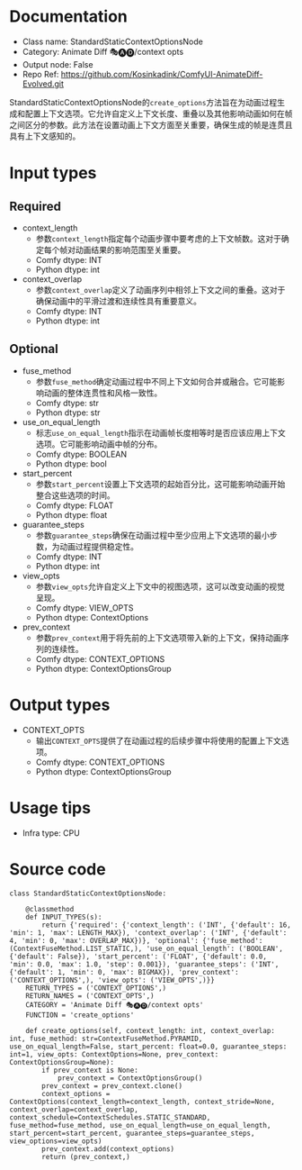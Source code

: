 # Documentation
- Class name: StandardStaticContextOptionsNode
- Category: Animate Diff 🎭🅐🅓/context opts
- Output node: False
- Repo Ref: https://github.com/Kosinkadink/ComfyUI-AnimateDiff-Evolved.git

StandardStaticContextOptionsNode的`create_options`方法旨在为动画过程生成和配置上下文选项。它允许自定义上下文长度、重叠以及其他影响动画如何在帧之间区分的参数。此方法在设置动画上下文方面至关重要，确保生成的帧是连贯且具有上下文感知的。

# Input types
## Required
- context_length
    - 参数`context_length`指定每个动画步骤中要考虑的上下文帧数。这对于确定每个帧对动画结果的影响范围至关重要。
    - Comfy dtype: INT
    - Python dtype: int
- context_overlap
    - 参数`context_overlap`定义了动画序列中相邻上下文之间的重叠。这对于确保动画中的平滑过渡和连续性具有重要意义。
    - Comfy dtype: INT
    - Python dtype: int
## Optional
- fuse_method
    - 参数`fuse_method`确定动画过程中不同上下文如何合并或融合。它可能影响动画的整体连贯性和风格一致性。
    - Comfy dtype: str
    - Python dtype: str
- use_on_equal_length
    - 标志`use_on_equal_length`指示在动画帧长度相等时是否应该应用上下文选项。它可能影响动画中帧的分布。
    - Comfy dtype: BOOLEAN
    - Python dtype: bool
- start_percent
    - 参数`start_percent`设置上下文选项的起始百分比，这可能影响动画开始整合这些选项的时间。
    - Comfy dtype: FLOAT
    - Python dtype: float
- guarantee_steps
    - 参数`guarantee_steps`确保在动画过程中至少应用上下文选项的最小步数，为动画过程提供稳定性。
    - Comfy dtype: INT
    - Python dtype: int
- view_opts
    - 参数`view_opts`允许自定义上下文中的视图选项，这可以改变动画的视觉呈现。
    - Comfy dtype: VIEW_OPTS
    - Python dtype: ContextOptions
- prev_context
    - 参数`prev_context`用于将先前的上下文选项带入新的上下文，保持动画序列的连续性。
    - Comfy dtype: CONTEXT_OPTIONS
    - Python dtype: ContextOptionsGroup

# Output types
- CONTEXT_OPTS
    - 输出`CONTEXT_OPTS`提供了在动画过程的后续步骤中将使用的配置上下文选项。
    - Comfy dtype: CONTEXT_OPTIONS
    - Python dtype: ContextOptionsGroup

# Usage tips
- Infra type: CPU

# Source code
```
class StandardStaticContextOptionsNode:

    @classmethod
    def INPUT_TYPES(s):
        return {'required': {'context_length': ('INT', {'default': 16, 'min': 1, 'max': LENGTH_MAX}), 'context_overlap': ('INT', {'default': 4, 'min': 0, 'max': OVERLAP_MAX})}, 'optional': {'fuse_method': (ContextFuseMethod.LIST_STATIC,), 'use_on_equal_length': ('BOOLEAN', {'default': False}), 'start_percent': ('FLOAT', {'default': 0.0, 'min': 0.0, 'max': 1.0, 'step': 0.001}), 'guarantee_steps': ('INT', {'default': 1, 'min': 0, 'max': BIGMAX}), 'prev_context': ('CONTEXT_OPTIONS',), 'view_opts': ('VIEW_OPTS',)}}
    RETURN_TYPES = ('CONTEXT_OPTIONS',)
    RETURN_NAMES = ('CONTEXT_OPTS',)
    CATEGORY = 'Animate Diff 🎭🅐🅓/context opts'
    FUNCTION = 'create_options'

    def create_options(self, context_length: int, context_overlap: int, fuse_method: str=ContextFuseMethod.PYRAMID, use_on_equal_length=False, start_percent: float=0.0, guarantee_steps: int=1, view_opts: ContextOptions=None, prev_context: ContextOptionsGroup=None):
        if prev_context is None:
            prev_context = ContextOptionsGroup()
        prev_context = prev_context.clone()
        context_options = ContextOptions(context_length=context_length, context_stride=None, context_overlap=context_overlap, context_schedule=ContextSchedules.STATIC_STANDARD, fuse_method=fuse_method, use_on_equal_length=use_on_equal_length, start_percent=start_percent, guarantee_steps=guarantee_steps, view_options=view_opts)
        prev_context.add(context_options)
        return (prev_context,)
```